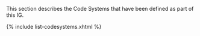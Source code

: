 
This section describes the Code Systems that have been defined as part of this IG.

{% include list-codesystems.xhtml %}
